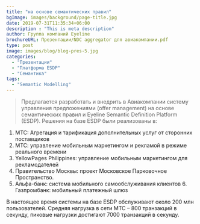 ```yaml
---
title: "на основе семантических правил"
bgImage: images/background/page-title.jpg
date: 2019-07-31T11:35:34+06:00
description : "This is meta description"
author: Группа компаний	Eyeline
brochureURL: Презентации/NDC aggregator для авиакомпании.pdf
type: post
image: images/blog/blog-pres-5.jpg
categories: 
  - "Презентации"
  - "Платформа ESDP"
  - "Семантика"
tags:
  - "Semantic Modelling"
---
```


> Предлагается разработать и внедрить в Авиакомпании систему управления предложениями (offer management) на основе семантических правил и Eyeline Semantic Definition Platform (ESDP). Решения на базе ESDP были реализованы в: 

1. МТС: Агрегация и тарификация дополнительных услуг от сторонних поставщиков 
2. МТС: управление мобильным маркетингом и рекламой в режиме реального времени 
3. YellowPages Philippines: управление мобильным маркетингом для рекламодателей 
4. Правительство Москвы: проект Московское Парковочное Пространство. 
5. Альфа-банк: система мобильного самообслуживания клиентов 6. Газпромбанк: мобильный платежный шлюз 
 
В настоящее время системы на базе ESDP обслуживают около 200 млн пользователей. Средняя нагрузка в сети МТС – 800 транзакций в секунду, пиковые нагрузки достигают 7000 транзакций в секунду. 